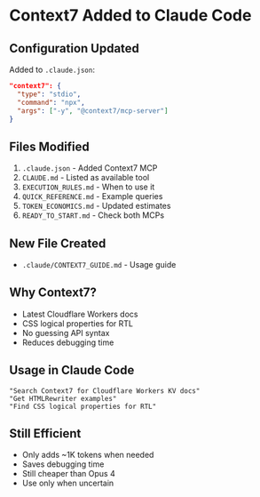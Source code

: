# Context7 Added to Claude Code

## Configuration Updated
Added to `.claude.json`:
```json
"context7": {
  "type": "stdio",
  "command": "npx",
  "args": ["-y", "@context7/mcp-server"]
}
```

## Files Modified
1. `.claude.json` - Added Context7 MCP
2. `CLAUDE.md` - Listed as available tool
3. `EXECUTION_RULES.md` - When to use it
4. `QUICK_REFERENCE.md` - Example queries
5. `TOKEN_ECONOMICS.md` - Updated estimates
6. `READY_TO_START.md` - Check both MCPs

## New File Created
- `.claude/CONTEXT7_GUIDE.md` - Usage guide

## Why Context7?
- Latest Cloudflare Workers docs
- CSS logical properties for RTL
- No guessing API syntax
- Reduces debugging time

## Usage in Claude Code
```
"Search Context7 for Cloudflare Workers KV docs"
"Get HTMLRewriter examples"
"Find CSS logical properties for RTL"
```

## Still Efficient
- Only adds ~1K tokens when needed
- Saves debugging time
- Still cheaper than Opus 4
- Use only when uncertain